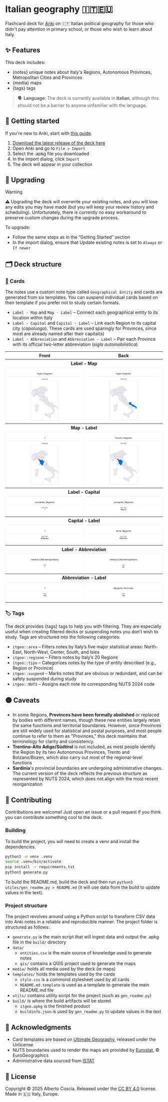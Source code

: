 # Italian geography 🇮🇹🇪🇺

Flashcard deck for [Anki][anki] on 🇮🇹 Italian political geography for those who
didn't pay attention in primary school, or those who wish to learn about Italy.

## ✨ Features

This deck includes:
* {notes} unique notes about Italy's Regions, Autonomous Provinces, Metropolitan
Cities and Provinces
* {media} maps
* {tags} tags

> 🗣 **Language**: The deck is currently available in **Italian**, although this
should not be a barrier to anyone unfamiliar with the language.

## 🚀 Getting started

If you're new to Anki, start with [this guide][anki-getting-started].

1. [Download the latest release of the deck here][itgeo-release]
2. Open Anki and go to `File > Import`
3. Select the .apkg file you downloaded
4. In the import dialog, click `Import`
5. The deck will appear in your collection

## 🔄 Upgrading

> [!WARNING] 
> ⚠ Upgrading the deck will overwrite your existing notes, and you will lose any
> edits you may have made (but you will keep your review history and
> scheduling). Unfortunately, there is currently no easy workaround to preserve
> custom changes during the upgrade process.

To upgrade:

* Follow the same steps as in the “Getting Started” section
* In the import dialog, ensure that Update existing notes is set to `Always` or
`If newer`

## 🗂️ Deck structure

### 📝 Cards

The notes use a custom note type called `Geographical Entity` and cards are
generated from six templates. You can suspend individual cards based on their
template if you prefer not to study certain formats.

* `Label - Map` and `Map - Label` – Connect each geographical entity to its
location within Italy
* `Label - Capital` and `Capital - Label` – Link each Region to its capital city
(_capoluogo_). These cards are used sparingly for Provinces, since most are
already named after their capital(s)
* `Label - Abbreviation` and `Abbreviation - Label` – Pair each Province with
its official two-letter abbreviation (_sigla automobilistica_)

<table>
  <tr><th scope="col">Front</th><th scope="col">Back</th></tr>
  <tr><th scope="col" colspan="2">Label - Map</th></tr>
  <tr>
    <td><img src="doc/Label - Map -- Front.png"></td>
    <td><img src="doc/Label - Map -- Back.png"></td>
  </tr>
  <tr><th scope="col" colspan="2">Map - Label</th></tr>
  <tr>
    <td><img src="doc/Map - Label -- Front.png"></td>
    <td><img src="doc/Map - Label -- Back.png"></td>
  </tr>
  <tr><th scope="col" colspan="2">Label - Capital</th></tr>
  <tr>
    <td><img src="doc/Label - Capital -- Front.png"></td>
    <td><img src="doc/Label - Capital -- Back.png"></td>
  </tr>
  <tr><th scope="col" colspan="2">Capital - Label</th></tr>
  <tr>
    <td><img src="doc/Capital - Label -- Front.png"></td>
    <td><img src="doc/Capital - Label -- Back.png"></td>
  </tr>
  <tr><th scope="col" colspan="2">Label - Abbreviation</th></tr>
  <tr>
    <td><img src="doc/Label - Abbreviation -- Front.png"></td>
    <td><img src="doc/Label - Abbreviation -- Back.png"></td>
  </tr>
  <tr><th scope="col" colspan="2">Abbreviation - Label</th></tr>
  <tr>
    <td><img src="doc/Abbreviation - Label -- Front.png"></td>
    <td><img src="doc/Abbreviation - Label -- Back.png"></td>
  </tr>

</table>

### 🏷️ Tags

The deck provides {tags} tags to help you with filtering. They are especially
useful when creating filtered decks or suspending notes you don’t wish to study.
Tags are structured into the following categories:

* `itgeo::area` – Filters notes by Italy’s five major statistical areas:
North-East, North-West, Center, South, and Isles
* `itgeo::regione` – Filters notes by Italy’s 20 Regions
* `itgeo::tipo` – Categorizes notes by the type of entity described (e.g.,
Region or Province)
* `itgeo::suspend` – Marks notes that are obvious or redundant, and can be
safely suspended during study
* `itgeo::NUTS` – Assigns each note its corresponding NUTS 2024 code

## 🟡 Caveats

* In some Regions, **Provinces have been formally abolished** or replaced by
bodies with different names, though these new entities largely retain the same
functions and territorial boundaries. However, since Provinces are still widely
used for statistical and postal purposes, and most people continue to refer to
them as "Provinces," this deck maintains that terminology for clarity and
consistency.
* **Trentino-Alto Adige/Südtirol** is not included, as most people identify the
Region by its two Autonomous Provinces, Trento and Bolzano/Bozen, which also
carry out most of the regional-level functions
* **Sardinia**'s provincial boundaries are undergoing administrative changes.
The current version of the deck reflects the previous structure as represented
by NUTS 2024, which does not align with the most recent reorganization

## 👷 Contributing

Contributions are welcome! Just open an issue or a pull request if you think you
can contribute something cool to the deck.

### Building

To build the project, you will need to create a venv and install the
dependencies.

```bash
python3 -m venv .venv
source .venv/bin/activate
pip install -r requirements.txt
python3 generate.py
```

To build the README.md, build the deck and then run
`python3 utiles/gen_readme.py > README.md` (it will use data from the build to
update values in the text).

### Project structure

The project revolves around using a Python script to transform CSV data into
Anki notes in a reliable and reproducible manner. The project folder is
structured as follows:

- `generate.py` is the main script that will ingest data and output the .apkg
file in the `build/` directory
- `data/`
  - `entities.csv` is the main source of knowledge used to generate notes
  - `gis/` contains a QGIS project used to generate the maps
- `media/` holds all media used by the deck (ie maps)
- `templates/` holds the templates used by the cards
  - `style.css` is a commond stylesheet used by all cards
  - `README.md.template` is used as a template to generate the main README.md
  file
- `utils/` contains utility script for the project (such as `gen_readme.py`)
- `build/` is where the build artifacts will be stored
  - `itgeo.apkg` is the finished product
  - `buildinfo.json` is used by `gen_readme.py` to update values in the text

## 🙏 Acknowledgments

* Card templates are based on [Ultimate Geography][ug], released under the
Unlicense
* NUTS boundaries used to render the maps are provided by
[Eurostat][nuts-license], © EuroGeographics
* Administrative data sourced from [ISTAT][istat-data]

## 📄 License

Copyright © 2025 Alberto Coscia. Released under the [CC BY 4.0][license]
license. Made in 🇪🇺 Italy, Europe.

[anki]: http://ankisrs.net/
[anki-getting-started]: https://docs.ankiweb.net/getting-started.html
[itgeo-release]: https://github.com/ALCC01/italian-geography/releases/latest
[ug]: https://github.com/anki-geo/ultimate-geography
[nuts-license]: https://ec.europa.eu/eurostat/web/gisco/geodata/statistical-units
[istat-data]: https://www.istat.it/classificazione/codici-dei-comuni-delle-province-e-delle-regioni/
[license]: https://creativecommons.org/licenses/by/4.0/
